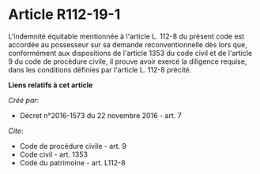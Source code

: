 # Article R112-19-1

L'indemnité équitable mentionnée à l'article L. 112-8 du présent code est accordée au possesseur sur sa demande
reconventionnelle dès lors que, conformément aux dispositions de l'article 1353 du code civil et de l'article 9 du code de
procédure civile, il prouve avoir exercé la diligence requise, dans les conditions définies par l'article L. 112-8 précité.

**Liens relatifs à cet article**

_Créé par_:

  - Décret n°2016-1573 du 22 novembre 2016 - art. 7

_Cite_:

  - Code de procédure civile - art. 9
  - Code civil - art. 1353
  - Code du patrimoine - art. L112-8
